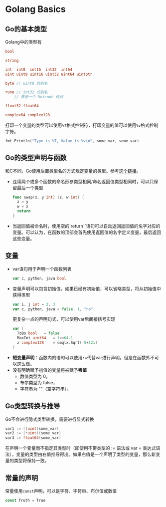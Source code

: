 # Golang Basics

## Go的基本类型
Golang中的类型有
```go
bool

string

int  int8  int16  int32  int64
uint uint8 uint16 uint32 uint64 uintptr

byte // uint8 的别名

rune // int32 的别名
    // 表示一个 Unicode 码点

float32 float64

complex64 complex128
```
打印一个变量的类型可以使用`%T`格式控制符，打印变量的值可以使用`%v`格式控制字符。
```go
fmt.Println("Type is %T, Value is %v\n", some_var, some_var)
```

## Go的类型声明与函数
和C不同，Go使用后置类型名的方式规定变量的类型。参考[这个链接](https://blog.go-zh.org/gos-declaration-syntax)。
+ 连续两个或多个函数的命名形参类型相同/命名返回值类型相同时，可以只保留最后一个类型
  ```go
  func swap(x, y int) (z, w int) {
    z = y
    w = x
    return
  }
  ```
+ 当返回值被命名时，使用空的`return``语句可以自动返回返回值的名字对应的变量。可以认为，在函数的顶部会首先使用返回值的名字定义变量，最后返回这些变量。

## 变量
+ var语句用于声明一个函数列表
  ```go
  var c, python, java bool
  ```
+ 变量声明可以包含初始值，如果已经有初始值，可以省略类型，将从初始值中获得类型
  ```go
  var i, j int = 2, 3
  var c, python, java = false, 1, "no"
  ```
  更复杂一点的声明句式，可以使用var后面接括号实现
  ```go
  var (
	ToBo bool	= false
	MaxInt uint64	= 1<<64-1
	z complex128	= cmqlx.Sqrt(-5+12i)
  )
  ```
+ **短变量声明**：函数内的语句可以使用`:=`代替var进行声明。但是在函数外不可以这么做。
+ 没有明确赋予初值的变量将被赋予**零值**
  + 数值类型为 0，
  + 布尔类型为 false，
  + 字符串为 ""（空字符串）。

## Go类型转换与推导
Go不会进行隐式类型转换，需要进行显式转换
```go
var1 := []uint(some_var)
var2 := (*uint)(some_var)
var3 := float64(some_var)
```
在声明一个变量而不指定其类型时（即使用不带类型的 := 语法或 var = 表达式语法），变量的类型由右值推导得出。如果右值是一个声明了类型的变量，那么新变量的类型将保持一致。

## 常量的声明
常量使用`const`声明，可以是字符、字符串、布尔值或数值
```go
const Truth = True
```

